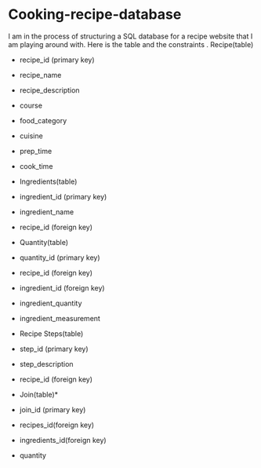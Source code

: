 # Cooking-recipe-database


I am in the process of structuring a SQL database for a recipe website that I am playing around with.
Here is the table and the constraints .
 Recipe(table)
 - recipe_id (primary key)
 - recipe_name
 - recipe_description
 - course
 - food_category
 - cuisine
 - prep_time
 - cook_time

- Ingredients(table)
 - ingredient_id (primary key)
 - ingredient_name
 - recipe_id (foreign key)

- Quantity(table)
 - quantity_id (primary key)
 - recipe_id (foreign key)
 - ingredient_id (foreign key)
 - ingredient_quantity
 - ingredient_measurement

- Recipe Steps(table)
 - step_id (primary key)
 - step_description
 - recipe_id (foreign key)

- Join(table)*
 - join_id (primary key)
 - recipes_id(foreign key)
 - ingredients_id(foreign key)
 - quantity
